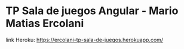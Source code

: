 # TP Sala de juegos Angular - Mario Matias Ercolani 

link Heroku: https://ercolani-tp-sala-de-juegos.herokuapp.com/